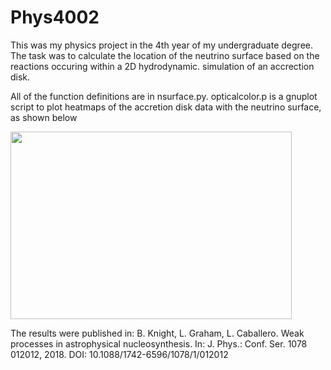 # Phys4002
This was my physics project in the 4th year of my undergraduate degree. The task was to calculate
the location of the neutrino surface based on the reactions occuring within a 2D hydrodynamic.
simulation of an accrection disk. 

All of the function definitions are in nsurface.py. opticalcolor.p is a gnuplot script to plot 
heatmaps of the accretion disk data with the neutrino surface, as shown below

<img src = "https://user-images.githubusercontent.com/38572823/194420473-2bd8e186-4c39-4ba1-a594-4f7e9fd3f663.png" width = "450" height = "300">

The results were published in:
B. Knight, L. Graham, L. Caballero. Weak processes in astrophysical nucleosynthesis. In: J. Phys.: Conf. Ser. 1078 012012, 2018. DOI: 10.1088/1742-6596/1078/1/012012
